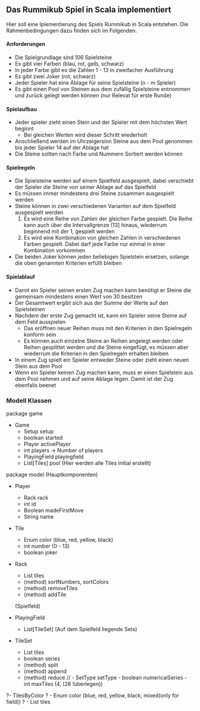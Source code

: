 ## Das Rummikub Spiel in Scala implementiert

Hier soll eine Iplementierung des Spiels Rummikub in Scala entstehen. Die Rahmenbedingungen dazu finden sich im Folgenden. 

#### Anforderungen

- Die Spielgrundlage sind 106 Spielsteine
- Es gibt vier Farben (blau, rot, gelb, schwarz)
- In jeder Farbe gibt es die Zahlen 1 - 13 in zweifacher Ausführung
- Es gibt zwei Joker (rot, schwarz)
- Jeder Spieler hat eine Ablage für seine Spielsteine (n - m Spieler)
- Es gibt einen Pool von Steinen aus dem zufällig Spielsteine entnommen und zurück gelegt werden können (nur Relevat für erste Runde) 

#### Spielaufbau

- Jeder spieler zieht einen Stein und der Spieler mit dem höchsten Wert beginnt
  - Bei gleichen Werten wird dieser Schritt wiederholt
- Anschließend werden im Uhrzeigersinn Steine aus dem Pool genommen bis jeder Spieler 14 auf der Ablage hat
- Die Steine sollten nach Farbe und Nummern Sortiert werden können

#### Spielregeln

- Die Spielsteine werden auf einem Spielfeld ausgespielt, dabei verschiebt der Spieler die Steine von seiner Ablage auf das Spielfeld
- Es müssen immer mindestens drei Steine zusammen ausgespielt werden
- Steine können in zwei verschiedenen Varianten auf dem Spielfeld ausgespielt werden
  1. Es wird eine Reihe von Zahlen der gleichen Farbe gespielt. Die Reihe kann auch über die Intervallgrenze (13] hinaus, wiederrum beginnend mit der 1, gespielt werden 
  2. Es wird eine Kombination von gleichen Zahlen in verschiedenen Farben gespielt. Dabei darf jede Farbe nur einmal in einer Kombination vorkommen
- Die beiden Joker können jeden beliebigen Spielstein ersetzen, solange die oben genannten Kriterien erfüllt bleiben
  
#### Spielablauf

- Damit ein Spieler seinen ersten Zug machen kann benötigt er Steine die gemeinsam mindestens einen Wert von 30 besitzen
- Der Gesamtwert ergibt sich aus der Summe der Werte auf den Spielsteinen
- Nachdem der erste Zug gemacht ist, kann ein Spieler seine Steine auf dem Feld ausspielen
  - Das eröffnen neuer Reihen muss mit den Kriterien in den Spielregeln konform sein
  - Es können auch einzelne Steine an Reihen angelegt werden oder Reihen gesplittet werden und die Steine eingefügt, es müssen aber wiederrum die Kriterien in den Spielregeln erhalten bleiben
- In einem Zug spielt ein Spieler entweder Steine oder zieht einen neuen Stein aus dem Pool
- Wenn ein Spieler keinen Zug machen kann, muss er einen Spielstein aus dem Pool nehmen und auf seine Ablage legen. Damit ist der Zug ebenfalls beenet

### Modell Klassen

package game
  - Game
    - Setup setup
    - boolean started
    - Player activePlayer
    - int players -> Number of players
    - PlayingField playingfield
    - List[Tiles] pool (Hier werden alle Tiles initial erstellt)

package model
    (Hauptkomponenten)
  - Player
    - Rack rack
    - int id
    - Boolean madeFirstMove
    - String name
  - Tile
    - Enum color (blue, red, yellow, black)
    - int number (0 - 13)
    - boolean joker
  - Rack
    - List tiles
    - (method) sortNumbers, sortColors
    - (method) removeTiles
    - (method) addTile 
    
    (Spielfeld)
  - PlayingField
    - List[TileSet]
    (Auf dem Spielfeld liegende Sets)
  - TileSet
    - List tiles
    - boolean series
    - (method) split
    - (method) append
    - (method) reduce
    // - SetType setType
            - boolean numericalSeries
            - int maxTiles (4, (26 !überlegen))  
        
    
    
  ?- TilesByColor
  ?  - Enum color (blue, red, yellow, black, mixed(only for field))
  ?  - List tiles
